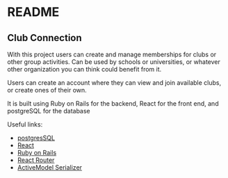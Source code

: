 # README
## Club Connection

With this project users can create and manage memberships for clubs or other group activities. Can be used by schools or universities, or whatever other organization you can think could benefit from it.

Users can create an account where they can view and join available clubs, or create ones of their own.

It is built using Ruby on Rails for the backend, React for the front end, and postgreSQL for the database

Useful links:

- [postgresSQL](https://www.postgresql.org/)
- [React](https://react.dev/learn)
- [Ruby on Rails](https://rubyonrails.org/)
- [React Router](https://v5.reactrouter.com/)
- [ActiveModel Serializer](https://github.com/rails-api/active_model_serializers/tree/0-10-stable)

